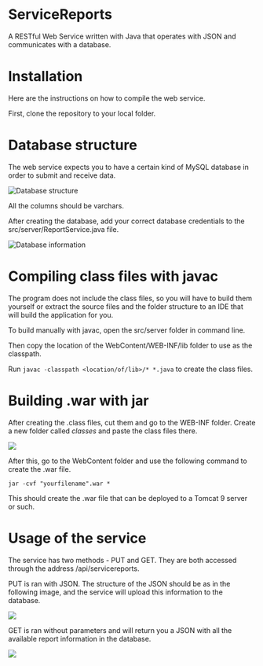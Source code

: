 # ServiceReports
A RESTful Web Service written with Java that operates with JSON and communicates with a database.

# Installation

Here are the instructions on how to compile the web service.

First, clone the repository to your local folder.

# Database structure

The web service expects you to have a certain kind of MySQL database in order to submit and receive data.

![Database structure](https://zibang.s-ul.eu/6wQdSAya.png)

All the columns should be varchars.

After creating the database, add your correct database credentials to the src/server/ReportService.java file.

![Database information](https://zibang.s-ul.eu/1zYybPtA.png)

# Compiling class files with javac

The program does not include the class files, so you will have to build them yourself or extract the source files and the folder
structure to an IDE that will build the application for you.

To build manually with javac, open the src/server folder in command line.

Then copy the location of the WebContent/WEB-INF/lib folder to use as the classpath.

Run `javac -classpath <location/of/lib>/* *.java` to create the class files.

# Building .war with jar

After creating the .class files, cut them and go to the WEB-INF folder. Create a new folder called *classes* and paste the
class files there.

![](https://zibang.s-ul.eu/xHekWsui.png)

After this, go to the WebContent folder and use the following command to create the .war file.

`jar -cvf "yourfilename".war *`

This should create the .war file that can be deployed to a Tomcat 9 server or such.


# Usage of the service

The service has two methods - PUT and GET. They are both accessed through the address <yoururl>/api/servicereports.

PUT is ran with JSON. The structure of the JSON should be as in the following image, and the service will upload this information to the database.

![](https://zibang.s-ul.eu/1uAo3zDf)

GET is ran without parameters and will return you a JSON with all the available report information in the database.

![](https://zibang.s-ul.eu/jo5WBFzD)
